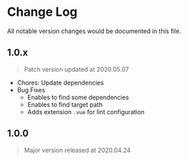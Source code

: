 # Change Log
All notable version changes would be documented in this file.

## 1.0.x
> Patch version updated at 2020.05.07
- Chores: Update dependencies
- Bug Fixes
  - Enables to find some dependencies
  - Enables to find target path
  - Adds extension `.vue` for lint configuration

## 1.0.0
> Major version released at 2020.04.24
